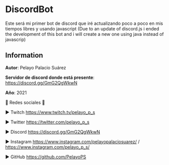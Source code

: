 # DiscordBot
Este será mi primer bot de discord que iré actualizando poco a poco en mis tiempos libres y usando javascript
(Due to an update of discord.js i ended the development of this bot and i will create a new one using java instead of javascrip)

## Information

**Autor**: Pelayo Palacio Suárez

**Servidor de discord donde está presente**: https://discord.gg/GmG2QgWkwN

**Año**: 2021

🔔 Redes sociales 🔔

► Twitch https://www.twitch.tv/pelayo_p_s

► Twitter https://twitter.com/pelayo_p_s

► Discord https://discord.gg/GmG2QgWkwN

► Instagram https://www.instagram.com/pelayopalaciosuarez/ / https://www.instagram.com/pelayo_p_s/

► GitHub https://github.com/PelayoPS
